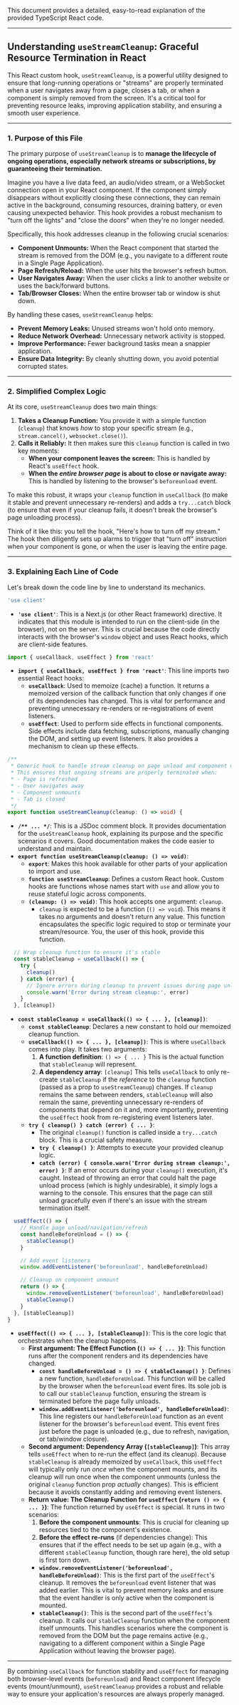 This document provides a detailed, easy-to-read explanation of the provided TypeScript React code.

---

## Understanding `useStreamCleanup`: Graceful Resource Termination in React

This React custom hook, `useStreamCleanup`, is a powerful utility designed to ensure that long-running operations or "streams" are properly terminated when a user navigates away from a page, closes a tab, or when a component is simply removed from the screen. It's a critical tool for preventing resource leaks, improving application stability, and ensuring a smooth user experience.

---

### 1. Purpose of this File

The primary purpose of `useStreamCleanup` is to **manage the lifecycle of ongoing operations, especially network streams or subscriptions, by guaranteeing their termination.**

Imagine you have a live data feed, an audio/video stream, or a WebSocket connection open in your React component. If the component simply disappears without explicitly closing these connections, they can remain active in the background, consuming resources, draining battery, or even causing unexpected behavior. This hook provides a robust mechanism to "turn off the lights" and "close the doors" when they're no longer needed.

Specifically, this hook addresses cleanup in the following crucial scenarios:

*   **Component Unmounts:** When the React component that started the stream is removed from the DOM (e.g., you navigate to a different route in a Single Page Application).
*   **Page Refresh/Reload:** When the user hits the browser's refresh button.
*   **User Navigates Away:** When the user clicks a link to another website or uses the back/forward buttons.
*   **Tab/Browser Closes:** When the entire browser tab or window is shut down.

By handling these cases, `useStreamCleanup` helps:
*   **Prevent Memory Leaks:** Unused streams won't hold onto memory.
*   **Reduce Network Overhead:** Unnecessary network activity is stopped.
*   **Improve Performance:** Fewer background tasks mean a snappier application.
*   **Ensure Data Integrity:** By cleanly shutting down, you avoid potential corrupted states.

---

### 2. Simplified Complex Logic

At its core, `useStreamCleanup` does two main things:

1.  **Takes a Cleanup Function:** You provide it with a simple function (`cleanup`) that knows *how* to stop your specific stream (e.g., `stream.cancel()`, `websocket.close()`).
2.  **Calls it Reliably:** It then makes sure this `cleanup` function is called in two key moments:
    *   **When your component leaves the screen:** This is handled by React's `useEffect` hook.
    *   **When the *entire browser page* is about to close or navigate away:** This is handled by listening to the browser's `beforeunload` event.

To make this robust, it wraps your `cleanup` function in `useCallback` (to make it stable and prevent unnecessary re-renders) and adds a `try...catch` block (to ensure that even if your cleanup fails, it doesn't break the browser's page unloading process).

Think of it like this: you tell the hook, "Here's how to turn off my stream." The hook then diligently sets up alarms to trigger that "turn off" instruction when your component is gone, or when the user is leaving the entire page.

---

### 3. Explaining Each Line of Code

Let's break down the code line by line to understand its mechanics.

```typescript
'use client'
```
*   **`'use client'`**: This is a Next.js (or other React framework) directive. It indicates that this module is intended to run on the client-side (in the browser), not on the server. This is crucial because the code directly interacts with the browser's `window` object and uses React hooks, which are client-side features.

```typescript
import { useCallback, useEffect } from 'react'
```
*   **`import { useCallback, useEffect } from 'react'`**: This line imports two essential React hooks:
    *   **`useCallback`**: Used to memoize (cache) a function. It returns a memoized version of the callback function that only changes if one of its dependencies has changed. This is vital for performance and preventing unnecessary re-renders or re-registrations of event listeners.
    *   **`useEffect`**: Used to perform side effects in functional components. Side effects include data fetching, subscriptions, manually changing the DOM, and setting up event listeners. It also provides a mechanism to clean up these effects.

```typescript
/**
 * Generic hook to handle stream cleanup on page unload and component unmount
 * This ensures that ongoing streams are properly terminated when:
 * - Page is refreshed
 * - User navigates away
 * - Component unmounts
 * - Tab is closed
 */
export function useStreamCleanup(cleanup: () => void) {
```
*   **`/** ... */`**: This is a JSDoc comment block. It provides documentation for the `useStreamCleanup` hook, explaining its purpose and the specific scenarios it covers. Good documentation makes the code easier to understand and maintain.
*   **`export function useStreamCleanup(cleanup: () => void)`**:
    *   **`export`**: Makes this hook available for other parts of your application to import and use.
    *   **`function useStreamCleanup`**: Defines a custom React hook. Custom hooks are functions whose names start with `use` and allow you to reuse stateful logic across components.
    *   **`(cleanup: () => void)`**: This hook accepts one argument: `cleanup`.
        *   `cleanup` is expected to be a function (`() => void`). This means it takes no arguments and doesn't return any value. This function encapsulates the specific logic required to stop or terminate your stream/resource. You, the user of this hook, provide this function.

```typescript
  // Wrap cleanup function to ensure it's stable
  const stableCleanup = useCallback(() => {
    try {
      cleanup()
    } catch (error) {
      // Ignore errors during cleanup to prevent issues during page unload
      console.warn('Error during stream cleanup:', error)
    }
  }, [cleanup])
```
*   **`const stableCleanup = useCallback(() => { ... }, [cleanup])`**:
    *   **`const stableCleanup`**: Declares a new constant to hold our memoized cleanup function.
    *   **`useCallback(() => { ... }, [cleanup])`**: This is where `useCallback` comes into play. It takes two arguments:
        1.  **A function definition**: `() => { ... }` This is the actual function that `stableCleanup` will represent.
        2.  **A dependency array**: `[cleanup]` This tells `useCallback` to only re-create `stableCleanup` if the *reference* to the `cleanup` function (passed as a prop to `useStreamCleanup`) changes. If `cleanup` remains the same between renders, `stableCleanup` will also remain the same, preventing unnecessary re-renders of components that depend on it and, more importantly, preventing the `useEffect` hook from re-registering event listeners later.
    *   **`try { cleanup() } catch (error) { ... }`**:
        *   The original `cleanup()` function is called inside a `try...catch` block. This is a crucial safety measure.
        *   **`try { cleanup() }`**: Attempts to execute your provided cleanup logic.
        *   **`catch (error) { console.warn('Error during stream cleanup:', error) }`**: If an error occurs during your `cleanup()` execution, it's caught. Instead of throwing an error that could halt the page unload process (which is highly undesirable), it simply logs a warning to the console. This ensures that the page can still unload gracefully even if there's an issue with the stream termination itself.

```typescript
  useEffect(() => {
    // Handle page unload/navigation/refresh
    const handleBeforeUnload = () => {
      stableCleanup()
    }

    // Add event listeners
    window.addEventListener('beforeunload', handleBeforeUnload)

    // Cleanup on component unmount
    return () => {
      window.removeEventListener('beforeunload', handleBeforeUnload)
      stableCleanup()
    }
  }, [stableCleanup])
}
```
*   **`useEffect(() => { ... }, [stableCleanup])`**: This is the core logic that orchestrates when the cleanup happens.
    *   **First argument: The Effect Function (`() => { ... }`)**: This function runs after the component renders and its dependencies have changed.
        *   **`const handleBeforeUnload = () => { stableCleanup() }`**: Defines a new function, `handleBeforeUnload`. This function will be called by the browser when the `beforeunload` event fires. Its sole job is to call our `stableCleanup` function, ensuring the stream is terminated before the page fully unloads.
        *   **`window.addEventListener('beforeunload', handleBeforeUnload)`**: This line registers our `handleBeforeUnload` function as an event listener for the browser's `beforeunload` event. This event fires just before the page is unloaded (e.g., due to refresh, navigation, or tab/window closure).
    *   **Second argument: Dependency Array (`[stableCleanup]`)**: This array tells `useEffect` when to re-run the effect (and its cleanup). Because `stableCleanup` is already memoized by `useCallback`, this `useEffect` will typically only run *once* when the component mounts, and its cleanup will run once when the component unmounts (unless the original `cleanup` function prop *actually* changes). This is efficient because it avoids constantly adding and removing event listeners.
    *   **Return value: The Cleanup Function for `useEffect` (`return () => { ... }`)**: The function returned by `useEffect` is special. It runs in two scenarios:
        1.  **Before the component unmounts**: This is crucial for cleaning up resources tied to the component's existence.
        2.  **Before the effect re-runs** (if dependencies change): This ensures that if the effect needs to be set up again (e.g., with a different `stableCleanup` function, though rare here), the old setup is first torn down.
        *   **`window.removeEventListener('beforeunload', handleBeforeUnload)`**: This is the first part of the `useEffect`'s cleanup. It removes the `beforeunload` event listener that was added earlier. This is vital to prevent memory leaks and ensure that the event handler is only active when the component is mounted.
        *   **`stableCleanup()`**: This is the second part of the `useEffect`'s cleanup. It calls our `stableCleanup` function when the component itself unmounts. This handles scenarios where the component is removed from the DOM but the page remains active (e.g., navigating to a different component within a Single Page Application without leaving the browser page).

---

By combining `useCallback` for function stability and `useEffect` for managing both browser-level events (`beforeunload`) and React component lifecycle events (mount/unmount), `useStreamCleanup` provides a robust and reliable way to ensure your application's resources are always properly managed.